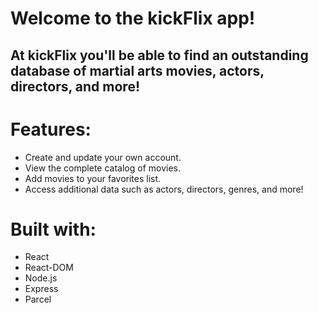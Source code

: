 # Welcome to the kickFlix app!
## At kickFlix you'll be able to find an outstanding database of martial arts movies, actors, directors, and more!
# Features:
  - Create and update your own account.
  - View the complete catalog of movies.
  - Add movies to your favorites list.
  - Access additional data such as actors, directors, genres, and more!
# Built with:
  - React
  - React-DOM
  - Node.js
  - Express
  - Parcel
  